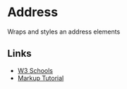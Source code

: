 # Address

Wraps and styles an address elements

## Links

- [W3 Schools](https://www.w3schools.com/tags/tag_address.asp)
- [Markup Tutorial](https://iandevlin.com/blog/2012/01/html/marking-up-a-postal-address-with-html/)

